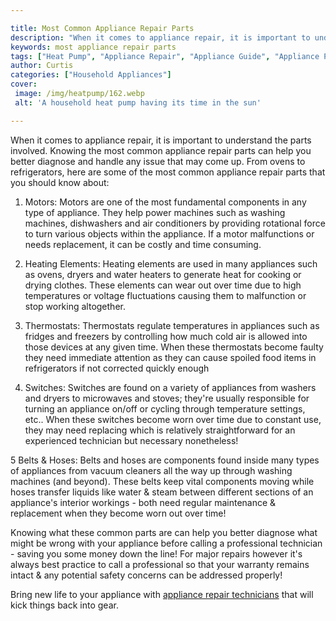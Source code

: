 ```yaml
---

title: Most Common Appliance Repair Parts
description: "When it comes to appliance repair, it is important to understand the parts involved. Knowing the most common appliance repair part...learn more about it now"
keywords: most appliance repair parts
tags: ["Heat Pump", "Appliance Repair", "Appliance Guide", "Appliance Parts"]
author: Curtis
categories: ["Household Appliances"]
cover: 
 image: /img/heatpump/162.webp
 alt: 'A household heat pump having its time in the sun'

---
```


When it comes to appliance repair, it is important to understand the parts involved. Knowing the most common appliance repair parts can help you better diagnose and handle any issue that may come up. From ovens to refrigerators, here are some of the most common appliance repair parts that you should know about:

1. Motors: Motors are one of the most fundamental components in any type of appliance. They help power machines such as washing machines, dishwashers and air conditioners by providing rotational force to turn various objects within the appliance. If a motor malfunctions or needs replacement, it can be costly and time consuming.

2. Heating Elements: Heating elements are used in many appliances such as ovens, dryers and water heaters to generate heat for cooking or drying clothes. These elements can wear out over time due to high temperatures or voltage fluctuations causing them to malfunction or stop working altogether. 

3. Thermostats: Thermostats regulate temperatures in appliances such as fridges and freezers by controlling how much cold air is allowed into those devices at any given time. When these thermostats become faulty they need immediate attention as they can cause spoiled food items in refrigerators if not corrected quickly enough 

4. Switches: Switches are found on a variety of appliances from washers and dryers to microwaves and stoves; they're usually responsible for turning an appliance on/off or cycling through temperature settings, etc.. When these switches become worn over time due to constant use, they may need replacing which is relatively straightforward for an experienced technician but necessary nonetheless! 

5 Belts & Hoses: Belts and hoses are components found inside many types of appliances from vacuum cleaners all the way up through washing machines (and beyond). These belts keep vital components moving while hoses transfer liquids like water & steam between different sections of an appliance's interior workings - both need regular maintenance & replacement when they become worn out over time! 

Knowing what these common parts are can help you better diagnose what might be wrong with your appliance before calling a professional technician - saving you some money down the line! For major repairs however it's always best practice to call a professional so that your warranty remains intact & any potential safety concerns can be addressed properly!

Bring new life to your appliance with <a href="/pages/appliance-repair-technicians/">appliance repair technicians</a> that will kick things back into gear.